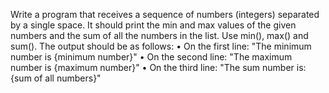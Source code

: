 Write a program that receives a sequence of numbers (integers) separated by a single space. It should print the min and max values of the given numbers and the sum of all the numbers in the list. Use min(), max() and sum().
The output should be as follows:
•	On the first line: "The minimum number is {minimum number}"
•	On the second line: "The maximum number is {maximum number}"
•	On the third line: "The sum number is: {sum of all numbers}"
